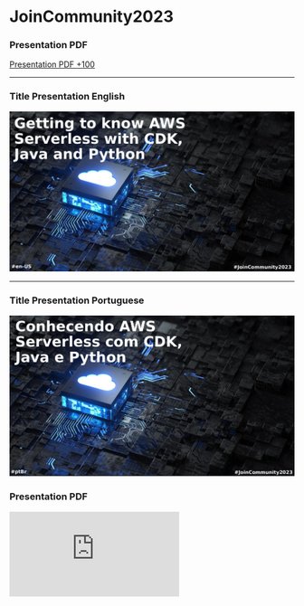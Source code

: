 # JoinCommunity2023

### Presentation PDF

[Presentation PDF +100](https://github.com/weder96/joinCommunity2023/blob/main/finalPresentation/join_community_2023_Presentation_Final.pdf)


---------------------------------------------------------------------------------------------

### Title Presentation English

![Title Presentation EnUs](https://github.com/weder96/joinCommunity2023/blob/main/assets/titleEnUs.png)


---------------------------------------------------------------------------------------------

### Title Presentation Portuguese

![Title Presentation EnUs](https://github.com/weder96/joinCommunity2023/blob/main/assets/titlePtBr.png)



### Presentation PDF

![Presentation PDF +150](https://github.com/weder96/joinCommunity2023/blob/main/presentation_join_community_2023.pdf)